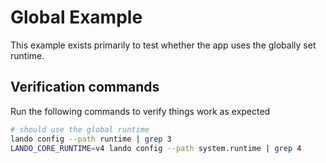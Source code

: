 Global Example
==============

This example exists primarily to test whether the app uses the globally set runtime.

Verification commands
---------------------

Run the following commands to verify things work as expected

```bash
# should use the global runtime
lando config --path runtime | grep 3
LANDO_CORE_RUNTIME=v4 lando config --path system.runtime | grep 4
```
